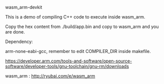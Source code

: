 wasm_arm-devkit


This is a demo of compiling C++ code to execute inside wasm_arm.

Copy the hex content from ./build/app.bin and copy to wasm_arm and you are done.


Dependency: 

arm-none-eabi-gcc, remember to edit COMPILER_DIR inside makefile.

https://developer.arm.com/tools-and-software/open-source-software/developer-tools/gnu-toolchain/gnu-rm/downloads


wasm_arm : http://ryubai.com/e/wasm_arm
